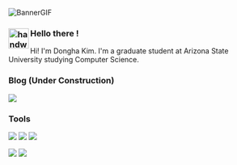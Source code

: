 ![BannerGIF](https://github.com/Jakio815/Jakio815/blob/master/standard.gif)


### <img alt="handwavegif" src="https://user-images.githubusercontent.com/39513876/112366216-8cfe7400-8cfe-11eb-8116-7d3dbae20e97.gif" width='40' align="left"/> Hello there !

Hi! I'm Dongha Kim. I'm a graduate student at Arizona State University studying Computer Science.

### Blog (Under Construction)
<a href="https://Jakio815.github.io/" target="_blank"><img src="https://img.shields.io/badge/About me in my Blog ?-181717?style=for-the-badge&logo=GitHub&logoColor=white"/></a> 

### Tools

<img src="https://img.shields.io/badge/C-A8B9CC?style=flat-square&logo=C&logoColor=white"/> <img src="https://img.shields.io/badge/Python-3776AB?style=flat-square&logo=Python&logoColor=white"/> <img src="https://img.shields.io/badge/Java-007396?style=flat-square&logo=Java&logoColor=white"/>

<img src="https://img.shields.io/badge/Pytorch-EE4C2C?style=flat-square&logo=Pytorch&logoColor=white"/> <img src="https://img.shields.io/badge/Git-F05032?style=flat-square&logo=Git&logoColor=white"/>
